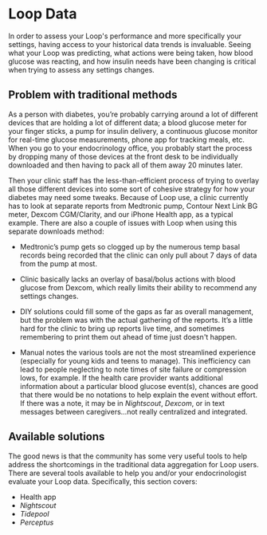 # Loop Data

In order to assess your Loop's performance and more specifically your settings, having access to your historical data trends is invaluable. Seeing what your Loop was predicting, what actions were being taken, how blood glucose was reacting, and how insulin needs have been changing is critical when trying to assess any settings changes.

## Problem with traditional methods
As a person with diabetes, you’re probably carrying around a lot of different devices that are holding a lot of different data; a blood glucose meter for your finger sticks, a pump for insulin delivery, a continuous glucose monitor for real-time glucose measurements, phone app for tracking meals, etc. When you go to your endocrinology office, you probably start the process by dropping many of those devices at the front desk to be individually downloaded and then having to pack all of them away 20 minutes later.

Then your clinic staff has the less-than-efficient process of trying to overlay all those different devices into some sort of cohesive strategy for how your diabetes may need some tweaks. Because of Loop use, a clinic currently has to look at separate reports from Medtronic pump, Contour Next Link BG meter, Dexcom CGM/Clarity, and our iPhone Health app, as a typical example. There are also a couple of issues with Loop when using this separate downloads method:

* Medtronic’s pump gets so clogged up by the numerous temp basal records being recorded that the clinic can only pull about 7 days of data from the pump at most.

* Clinic basically lacks an overlay of basal/bolus actions with blood glucose from Dexcom, which really limits their ability to recommend any settings changes.  

* DIY solutions could fill some of the gaps as far as overall management, but the problem was with the actual gathering of the reports. It’s a little hard for the clinic to bring up reports live time, and sometimes remembering to print them out ahead of time just doesn't happen.

* Manual notes the various tools are not the most streamlined experience (especially for young kids and teens to manage). This inefficiency can lead to people neglecting to note times of site failure or compression lows, for example. If the health care provider wants additional information about a particular blood glucose event(s), chances are good that there would be no notations to help explain the event without effort. If there was a note, it may be in *Nightscout*, *Dexcom*, or in text messages between caregivers...not really centralized and integrated.

## Available solutions
The good news is that the community has some very useful tools to help address the shortcomings in the traditional data aggregation for Loop users. There are several tools available to help you and/or your endocrinologist evaluate your Loop data. Specifically, this section covers:

* Health app
* *Nightscout*
* *Tidepool*
* *Perceptus*

